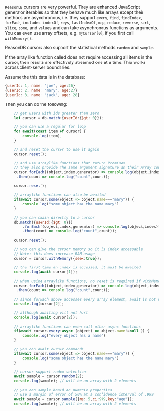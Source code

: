 `ReasonDB` cursors are very powerful. They are enhanced JavaScript generator iterables so that they behave much like arrays except their methods are asynchronous, i.e. they support `every`, `find`, `findIndex`, `forEach`, `includes`, `indexOf`, `keys`, `lastIndexOf`, `map`, `reduce`, `reverse`, `sort`, `slice`, `some`, and `value`s and can take asynchronous functions as arguments. You can even use array offsets, e.g. `myCursor[0]`, if you first call `withMemory()`.

ReasonDB cursors also support the statistical methods `random` and `sample`.

If the array like function called does not require accessing all items in the cursor, then results are effectively streamed one at a time. This works across client-server boundaries.

Assume the this data is in the database:

```javascript
{userId: 1, name: "joe", age:26}
{userId: 2, name: "mary", age:27}
{userId: 3, name: "jack", age: 28}
```

Then you can do the following:


```javascript
	// get users with ids greater than zero
	let cursor = db.match({userId:{$gt: 0}});
	
	// you can use a regular for loop
	for await(const item of cursor) {
		console.log(item);
	}
	
	// and reset the cursor to use it again
	cursor.reset();
	
	// and use arraylike functions that return Promises
	// they also provide the same argument signature as their Array counterparts
	cursor.forEach((object,index,generator) => console.log(object,index))
	 .then(count => console.log("count",count));
	 
	cursor.reset();
	
	// arraylike functions can also be awaited
	if(await cursor.some(object => object.name==="mary")) {
		console.log("some object has the name mary")
	}
	
	// you can chain directly to a cursor
	db.match({userId:{$gt: 0}})
		.forEach((object,index,generator) => console.log(object,index))
	 	.then(count => console.log("count",count));
	
	cursor.reset();
		
	// you can give the cursor memory so it is index accessable
	// Note: this does increase RAM usage
	cursor = cursor.withMemory({seek:true});
	
	// the first time an index is accessed, it must be awaited
	console.log(await cursor[1]); 
	
	// when using arraylike functions, no reset is required if withMemory has been called
	cursor.forEach((object,index,generator) => console.log(object,index))
	 .then(count => console.log("count",count));
	 
	// since forEach above accesses every array element, await is not needed below
	console.log(cursor[2]);
	
	// although awaiting will not hurt
	console.log(await cursor[2]);
	
	// arraylike functions can even call other async functions
	if(await cursor.every(async (object) => object.name!=null )) {
		console.log("every object has a name")
	}
	
	// you can await cursor commands
	if(await cursor.some(object => object.name==="mary")) {
		console.log("some object has the name mary")
	}
	
	// cursor support radom selection
	await sample = cursor.random(2); 
	console.log(sample); // will be an array with 2 elements
	
	// you can sample based on numeric properties
	// use a margin of error of 50% at a confidence interval of .999
	await sample = cursor.sample({me:.5,ci:999,key:"age"}); 
	console.log(sample); // will be an array with 2 elements
```



